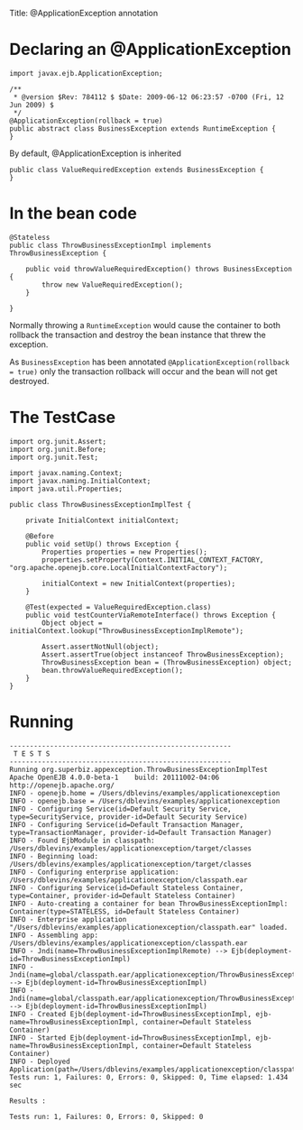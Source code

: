 Title: @ApplicationException annotation

# Declaring an @ApplicationException

    import javax.ejb.ApplicationException;

    /**
     * @version $Rev: 784112 $ $Date: 2009-06-12 06:23:57 -0700 (Fri, 12 Jun 2009) $
     */
    @ApplicationException(rollback = true)
    public abstract class BusinessException extends RuntimeException {
    }

By default, @ApplicationException is inherited

    public class ValueRequiredException extends BusinessException {
    }

# In the bean code

    @Stateless
    public class ThrowBusinessExceptionImpl implements ThrowBusinessException {

        public void throwValueRequiredException() throws BusinessException {
            throw new ValueRequiredException();
        }

    }

Normally throwing a `RuntimeException` would cause the container to both rollback the transaction and destroy the bean instance that threw the exception.

As `BusinessException` has been annotated `@ApplicationException(rollback = true)` only the transaction rollback will occur and the bean will not get destroyed.

# The TestCase

    import org.junit.Assert;
    import org.junit.Before;
    import org.junit.Test;

    import javax.naming.Context;
    import javax.naming.InitialContext;
    import java.util.Properties;

    public class ThrowBusinessExceptionImplTest {

        private InitialContext initialContext;

        @Before
        public void setUp() throws Exception {
            Properties properties = new Properties();
            properties.setProperty(Context.INITIAL_CONTEXT_FACTORY, "org.apache.openejb.core.LocalInitialContextFactory");

            initialContext = new InitialContext(properties);
        }

        @Test(expected = ValueRequiredException.class)
        public void testCounterViaRemoteInterface() throws Exception {
            Object object = initialContext.lookup("ThrowBusinessExceptionImplRemote");

            Assert.assertNotNull(object);
            Assert.assertTrue(object instanceof ThrowBusinessException);
            ThrowBusinessException bean = (ThrowBusinessException) object;
            bean.throwValueRequiredException();
        }
    }

# Running

    -------------------------------------------------------
     T E S T S
    -------------------------------------------------------
    Running org.superbiz.appexception.ThrowBusinessExceptionImplTest
    Apache OpenEJB 4.0.0-beta-1    build: 20111002-04:06
    http://openejb.apache.org/
    INFO - openejb.home = /Users/dblevins/examples/applicationexception
    INFO - openejb.base = /Users/dblevins/examples/applicationexception
    INFO - Configuring Service(id=Default Security Service, type=SecurityService, provider-id=Default Security Service)
    INFO - Configuring Service(id=Default Transaction Manager, type=TransactionManager, provider-id=Default Transaction Manager)
    INFO - Found EjbModule in classpath: /Users/dblevins/examples/applicationexception/target/classes
    INFO - Beginning load: /Users/dblevins/examples/applicationexception/target/classes
    INFO - Configuring enterprise application: /Users/dblevins/examples/applicationexception/classpath.ear
    INFO - Configuring Service(id=Default Stateless Container, type=Container, provider-id=Default Stateless Container)
    INFO - Auto-creating a container for bean ThrowBusinessExceptionImpl: Container(type=STATELESS, id=Default Stateless Container)
    INFO - Enterprise application "/Users/dblevins/examples/applicationexception/classpath.ear" loaded.
    INFO - Assembling app: /Users/dblevins/examples/applicationexception/classpath.ear
    INFO - Jndi(name=ThrowBusinessExceptionImplRemote) --> Ejb(deployment-id=ThrowBusinessExceptionImpl)
    INFO - Jndi(name=global/classpath.ear/applicationexception/ThrowBusinessExceptionImpl!org.superbiz.appexception.ThrowBusinessException) --> Ejb(deployment-id=ThrowBusinessExceptionImpl)
    INFO - Jndi(name=global/classpath.ear/applicationexception/ThrowBusinessExceptionImpl) --> Ejb(deployment-id=ThrowBusinessExceptionImpl)
    INFO - Created Ejb(deployment-id=ThrowBusinessExceptionImpl, ejb-name=ThrowBusinessExceptionImpl, container=Default Stateless Container)
    INFO - Started Ejb(deployment-id=ThrowBusinessExceptionImpl, ejb-name=ThrowBusinessExceptionImpl, container=Default Stateless Container)
    INFO - Deployed Application(path=/Users/dblevins/examples/applicationexception/classpath.ear)
    Tests run: 1, Failures: 0, Errors: 0, Skipped: 0, Time elapsed: 1.434 sec

    Results :

    Tests run: 1, Failures: 0, Errors: 0, Skipped: 0

